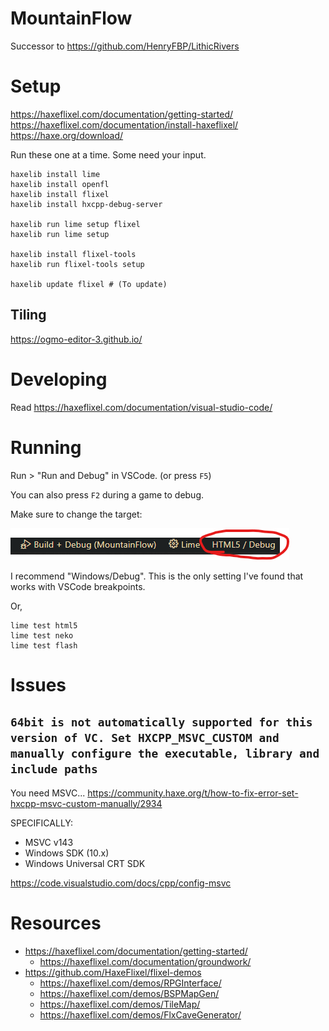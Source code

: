 MountainFlow
============

Successor to <https://github.com/HenryFBP/LithicRivers>

# Setup

<https://haxeflixel.com/documentation/getting-started/>
<https://haxeflixel.com/documentation/install-haxeflixel/>
<https://haxe.org/download/>

Run these one at a time. Some need your input.

    haxelib install lime
    haxelib install openfl
    haxelib install flixel
    haxelib install hxcpp-debug-server

    haxelib run lime setup flixel
    haxelib run lime setup

    haxelib install flixel-tools
    haxelib run flixel-tools setup

    haxelib update flixel # (To update)

## Tiling

<https://ogmo-editor-3.github.io/>

# Developing

Read <https://haxeflixel.com/documentation/visual-studio-code/>

# Running

Run > "Run and Debug" in VSCode. (or press `F5`)

You can also press `F2` during a game to debug.

Make sure to change the target:

![](media/reeeedebug.png)

I recommend "Windows/Debug". This is the only setting I've found that works with VSCode breakpoints.

Or,

    lime test html5
    lime test neko
    lime test flash

# Issues

## `64bit is not automatically supported for this version of VC. Set HXCPP_MSVC_CUSTOM and manually configure the executable, library and include paths`

You need MSVC... <https://community.haxe.org/t/how-to-fix-error-set-hxcpp-msvc-custom-manually/2934>

SPECIFICALLY:

- MSVC v143
- Windows SDK (10.x)
- Windows Universal CRT SDK

<https://code.visualstudio.com/docs/cpp/config-msvc>

# Resources

-   <https://haxeflixel.com/documentation/getting-started/>
    -   <https://haxeflixel.com/documentation/groundwork/>
-   <https://github.com/HaxeFlixel/flixel-demos>
    -   <https://haxeflixel.com/demos/RPGInterface/>
    -   <https://haxeflixel.com/demos/BSPMapGen/>
    -   <https://haxeflixel.com/demos/TileMap/>
    -   <https://haxeflixel.com/demos/FlxCaveGenerator/>
